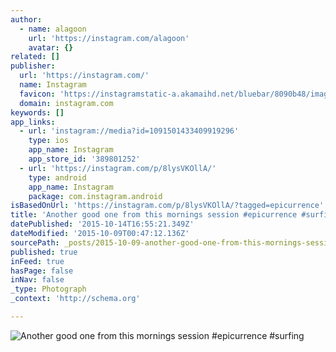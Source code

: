 ```yaml
---
author:
  - name: alagoon
    url: 'https://instagram.com/alagoon'
    avatar: {}
related: []
publisher:
  url: 'https://instagram.com/'
  name: Instagram
  favicon: 'https://instagramstatic-a.akamaihd.net/bluebar/8090b48/images/ico/favicon.ico'
  domain: instagram.com
keywords: []
app_links:
  - url: 'instagram://media?id=1091501433409919296'
    type: ios
    app_name: Instagram
    app_store_id: '389801252'
  - url: 'https://instagram.com/p/8lysVKOllA/'
    type: android
    app_name: Instagram
    package: com.instagram.android
isBasedOnUrl: 'https://instagram.com/p/8lysVKOllA/?tagged=epicurrence'
title: 'Another good one from this mornings session #epicurrence #surfing'
datePublished: '2015-10-14T16:55:21.349Z'
dateModified: '2015-10-09T00:47:12.136Z'
sourcePath: _posts/2015-10-09-another-good-one-from-this-mornings-session-epicurrence-su.md
published: true
inFeed: true
hasPage: false
inNav: false
_type: Photograph
_context: 'http://schema.org'

---
```

![Another good one from this mornings session &num;epicurrence &num;surfing](https://scontent.cdninstagram.com/hphotos-xaf1/t51.2885-15/s640x640/sh0.08/e35/12106042_777482889028249_1238708126_n.jpg)
